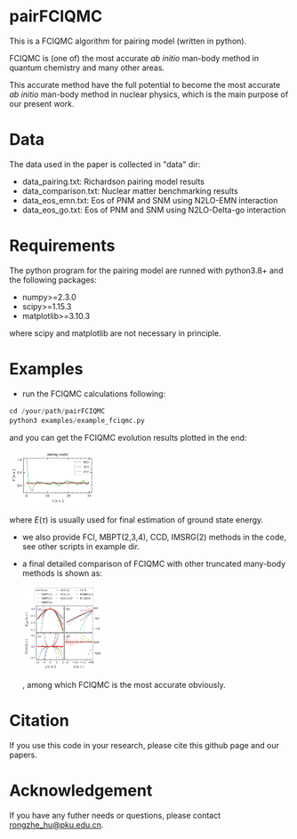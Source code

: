 # pairFCIQMC

This is a FCIQMC algorithm for pairing model (written in python).

FCIQMC is (one of) the most accurate _ab initio_ man-body method in quantum chemistry and many other areas.

This accurate method have the full potential to become the most accurate _ab initio_ man-body method in nuclear physics, which is the main purpose of our present work.

# Data

The data used in the paper is collected in "data" dir:

- data_pairing.txt: Richardson pairing model results
- data_comparison.txt: Nuclear matter benchmarking results
- data_eos_emn.txt: Eos of PNM and SNM using N2LO-EMN interaction
- data_eos_go.txt: Eos of PNM and SNM using N2LO-Delta-go interaction

# Requirements

The python program for the pairing model are runned with python3.8+ and the following packages:

- numpy>=2.3.0
- scipy>=1.15.3
- matplotlib>=3.10.3

where scipy and matplotlib are not necessary in principle.

# Examples

- run the FCIQMC calculations following:

```python
cd /your/path/pairFCIQMC
python3 examples/example_fciqmc.py
```

and you can get the FCIQMC evolution results plotted in the end:

<img src="result/fig_fciqmc.png" style="zoom:15%;" />

where $E(\tau)$ is usually used for final estimation of ground state energy.

- we also provide FCI, MBPT(2,3,4), CCD, IMSRG(2) methods in the code, see other scripts in example dir.

- a final detailed comparison of FCIQMC with other truncated many-body methods is shown as:

  <img src="result/fig_pairing.png" style="zoom:15%;" />

  , among which FCIQMC is the most accurate obviously.

# Citation

If you use this code in your research, please cite this github page and our papers.

# Acknowledgement

If you have any futher needs or questions, please contact rongzhe_hu@pku.edu.cn.
